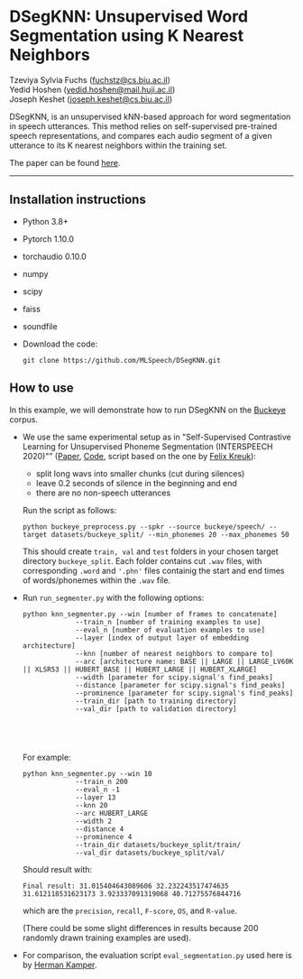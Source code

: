 # DSegKNN: Unsupervised Word Segmentation using K Nearest Neighbors

Tzeviya Sylvia Fuchs (fuchstz@cs.biu.ac.il) \
Yedid Hoshen (yedid.hoshen@mail.huji.ac.il) \
Joseph Keshet (joseph.keshet@cs.biu.ac.il)             

DSegKNN, is an unsupervised kNN-based approach for word segmentation in speech utterances. This method relies on self-supervised pre-trained speech representations, and compares each audio segment of a given utterance to its K nearest neighbors within the training set. 


The paper can be found [here](https://arxiv.org/pdf/2204.13094.pdf). 


------


## Installation instructions

- Python 3.8+ 

- Pytorch 1.10.0

- torchaudio 0.10.0

- numpy

- scipy

- faiss

- soundfile

- Download the code:
    ```
    git clone https://github.com/MLSpeech/DSegKNN.git
    ```


## How to use

In this example, we will demonstrate how to run DSegKNN on the [Buckeye](https://buckeyecorpus.osu.edu/) corpus. 

- We use the same experimental setup as in "Self-Supervised Contrastive Learning for Unsupervised Phoneme Segmentation (INTERSPEECH 2020)"" ([Paper](https://arxiv.org/pdf/2007.13465.pdf), [Code](https://github.com/felixkreuk/UnsupSeg), script based on the one by [Felix Kreuk](https://github.com/felixkreuk/UnsupSeg/blob/master/scripts/preprocess_buckeye.py)):

	 - split long wavs into smaller chunks (cut during silences)
	 - leave 0.2 seconds of silence in the beginning and end
	 - there are no non-speech utterances
 
	Run the script as follows:

	```python buckeye_preprocess.py --spkr --source buckeye/speech/ --target datasets/buckeye_split/ --min_phonemes 20 --max_phonemes 50```

	This should create `train, val` and `test` folders in your chosen target directory `buckeye_split`. Each folder contains cut `.wav` files, with corresponding `.word` and `'.phn'` files containig the start and end times of words/phonemes within the `.wav` file.


- Run ```run_segmenter.py``` with the following options:

	```
	python knn_segmenter.py --win [number of frames to concatenate]
				 --train_n [number of training examples to use] 
				 --eval_n [number of evaluation examples to use]
				 --layer [index of output layer of embedding architecture]
				 --knn [number of nearest neighbors to compare to]
				 --arc [architecture name: BASE || LARGE || LARGE_LV60K || XLSR53 || HUBERT_BASE || HUBERT_LARGE || HUBERT_XLARGE]
				 --width [parameter for scipy.signal's find_peaks]
				 --distance [parameter for scipy.signal's find_peaks]
				 --prominence [parameter for scipy.signal's find_peaks]
				 --train_dir [path to training directory]
				 --val_dir [path to validation directory]
							
							
							
							
	```
	
	For example:

	```
	python knn_segmenter.py --win 10
				 --train_n 200
				 --eval_n -1
				 --layer 13
				 --knn 20
				 --arc HUBERT_LARGE
				 --width 2
				 --distance 4
				 --prominence 4
				 --train_dir datasets/buckeye_split/train/
				 --val_dir datasets/buckeye_split/val/

	```

	Should result with:

	```
	Final result: 31.015404643089606 32.232243517474635 31.612118531623173 3.923337091319068 40.71275576844716
	```

	which are the `precision`, `recall`, `F-score`, `OS`, and `R-value`.

	(There could be some slight differences in results because 200 randomly drawn training examples are used).

- For comparison, the evaluation script ```eval_segmentation.py``` used here is by [Herman Kamper](https://github.com/kamperh/vqwordseg/blob/main/eval_segmentation.py).

